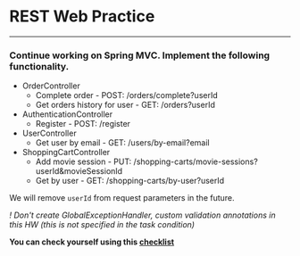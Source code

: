 # REST Web Practice
***
### Continue working on Spring MVC. Implement the following functionality.

- OrderController
    - Complete order - POST: /orders/complete?userId
    - Get orders history for user - GET: /orders?userId
- AuthenticationController
    - Register - POST: /register 
- UserController
    - Get user by email - GET: /users/by-email?email
- ShoppingCartController
    - Add movie session - PUT: /shopping-carts/movie-sessions?userId&movieSessionId
    - Get by user - GET: /shopping-carts/by-user?userId

We will remove `userId` from request parameters in the future.

_! Don't create GlobalExceptionHandler, custom validation annotations in this HW (this is not specified in the task condition)_

**You can check yourself using this [checklist](https://mate-academy.github.io/jv-program-common-mistakes/java-spring/rest-practice/jv-spring-rest-practice_checklist)**

